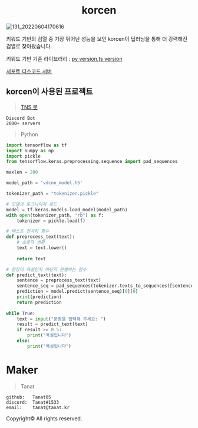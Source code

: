 <div align="center">
  <h1>korcen</h1>
</div>

![131_20220604170616](https://user-images.githubusercontent.com/85154556/171998341-9a7439c8-122f-4a9f-beb6-0e0b3aad05ed.png)


키워드 기반의 검열 중 가장 뛰어난 성능을 보인 korcen이 딥러닝을 통해 더 강력해진 검열로 찾아왔습니다.


키워드 기반 기존 라이브러리 : [py version](https://github.com/KR-korcen/korcen),[ts version](https://github.com/KR-korcen/korcen.ts)

[서포트 디스코드 서버](https://discord.gg/wyTU3ZQBPE)


## korcen이 사용된 프로젝트
>[TNS 봇](https://discord.com/api/oauth2/authorize?client_id=848795383751639080&permissions=8&scope=bot%20applications.commands)

```
Discord Bot
2000+ servers
```

>Python
```py
import tensorflow as tf
import numpy as np
import pickle
from tensorflow.keras.preprocessing.sequence import pad_sequences

maxlen = 200

model_path = 'vdcnn_model.h5'

tokenizer_path = "tokenizer.pickle"

# 모델과 토크나이저 로드
model = tf.keras.models.load_model(model_path)
with open(tokenizer_path, "rb") as f:
    tokenizer = pickle.load(f)

# 텍스트 전처리 함수
def preprocess_text(text):
    # 소문자 변환
    text = text.lower()
    
    return text

# 문장이 욕설인지 아닌지 판별하는 함수
def predict_text(text):
    sentence = preprocess_text(text)
    sentence_seq = pad_sequences(tokenizer.texts_to_sequences([sentence]), maxlen=maxlen)
    prediction = model.predict(sentence_seq)[0][0]
    print(prediction)
    return prediction
    
while True:
    text = input("문장을 입력해 주세요: ")
    result = predict_text(text)
    if result >= 0.5:
        print("욕설입니다")
    else:
        print("욕설입니다")
```

# Maker


>Tanat
```
github:   Tanat05
discord:  Tanat#1533
email:    tanat@tanat.kr
```


Copyright© All rights reserved.
